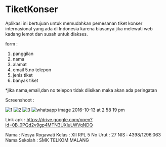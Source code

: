 # TiketKonser
Aplikasi ini bertujuan untuk memudahkan pemesanan tiket konser internasional yang ada di Indonesia karena 
biasanya jika melewati web kadang lemot dan susah untuk diakses.

form :
1. panggilan
2. nama
3. alamat
4. email 
5.no telepon
6. jenis tiket 
7. banyak tiket

*jika nama,email,dan no telepon tidak diisikan maka akan ada peringatan

Screenshoot : 

![1](https://cloud.githubusercontent.com/assets/22803536/19341375/605c82ea-9157-11e6-8491-fef2e482fc79.jpeg)
![2](https://cloud.githubusercontent.com/assets/22803536/19341376/60871bf4-9157-11e6-85a6-aa56be16974b.jpeg)
![3](https://cloud.githubusercontent.com/assets/22803536/19341377/608bf886-9157-11e6-8faf-8f91c7f8fe82.jpeg)
![whatsapp image 2016-10-13 at 2 58 19 pm](https://cloud.githubusercontent.com/assets/22803536/19341756/0467e450-9159-11e6-86f3-02c11a13f0e4.jpeg)

Link apk :
https://drive.google.com/open?id=0B_0PQd2v9gp4MTN3UXluLWVqNDQ

Nama : Nesya Rogawati
Kelas : XII RPL 5
No Urut : 27
NIS : 4398/1296.063
Nama Sekolah : SMK TELKOM MALANG


